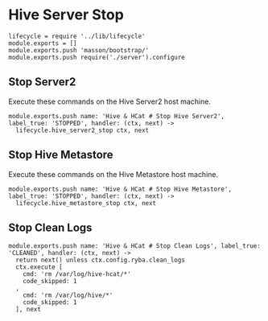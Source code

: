 
# Hive Server Stop

    lifecycle = require '../lib/lifecycle'
    module.exports = []
    module.exports.push 'masson/bootstrap/'
    module.exports.push require('./server').configure

## Stop Server2

Execute these commands on the Hive Server2 host machine.

    module.exports.push name: 'Hive & HCat # Stop Hive Server2', label_true: 'STOPPED', handler: (ctx, next) ->
      lifecycle.hive_server2_stop ctx, next

## Stop Hive Metastore

Execute these commands on the Hive Metastore host machine.

    module.exports.push name: 'Hive & HCat # Stop Hive Metastore', label_true: 'STOPPED', handler: (ctx, next) ->
      lifecycle.hive_metastore_stop ctx, next

## Stop Clean Logs

    module.exports.push name: 'Hive & HCat # Stop Clean Logs', label_true: 'CLEANED', handler: (ctx, next) ->
      return next() unless ctx.config.ryba.clean_logs
      ctx.execute [
        cmd: 'rm /var/log/hive-hcat/*'
        code_skipped: 1
      ,
        cmd: 'rm /var/log/hive/*'
        code_skipped: 1
      ], next

